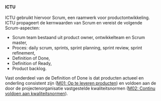 #### ICTU

ICTU gebruikt hiervoor Scrum, een raamwerk voor productontwikkeling. ICTU propageert de kernwaarden van Scrum en vereist de volgende Scrum-aspecten:

- Scrum team bestaand uit product owner, ontwikkelteam en Scrum master,
- Proces: daily scrum, sprints, sprint planning, sprint review, sprint refinement,
- Definition of Done,
- Definition of Ready,
- Product backlog.

Vast onderdeel van de Definition of Done is dat producten actueel en onderling consistent zijn ([M01: Op te leveren producten](#op-te-leveren-producten-m01-)) en voldoen aan de door de projectenorganisatie vastgestelde kwaliteitsnormen ([M02: Continu voldoen aan kwaliteitsnormen](#continu-voldoen-aan-kwaliteitsnormen-m02-)).
